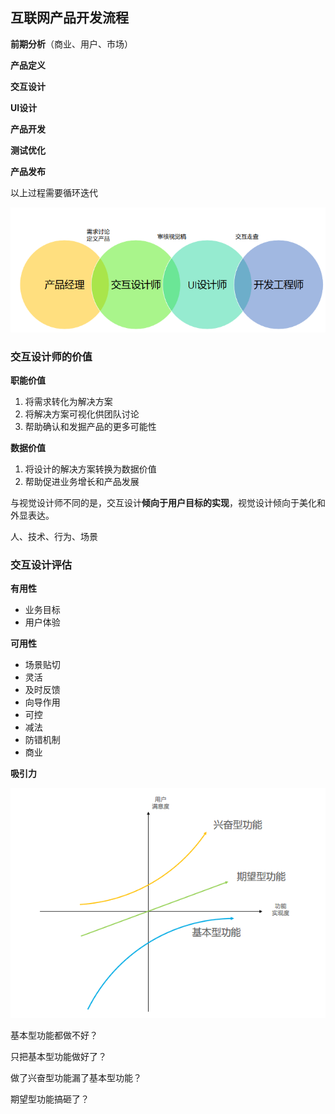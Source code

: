 ## 互联网产品开发流程

**前期分析**（商业、用户、市场）

**产品定义**

**交互设计**

**UI设计**

**产品开发**

**测试优化**

**产品发布**

以上过程需要循环迭代

![](./images/团队配合.png)



### 交互设计师的价值

**职能价值**

1. 将需求转化为解决方案
2. 将解决方案可视化供团队讨论
3. 帮助确认和发掘产品的更多可能性

**数据价值**

1. 将设计的解决方案转换为数据价值
2. 帮助促进业务增长和产品发展

与视觉设计师不同的是，交互设计**倾向于用户目标的实现**，视觉设计倾向于美化和外显表达。

人、技术、行为、场景

### 交互设计评估

**有用性**

- 业务目标
- 用户体验

**可用性**

- 场景贴切
- 灵活
- 及时反馈
- 向导作用
- 可控
- 减法
- 防错机制
- 商业

**吸引力**

![](./images/cannon模型.png)

基本型功能都做不好？

只把基本型功能做好了？

做了兴奋型功能漏了基本型功能？

期望型功能搞砸了？

